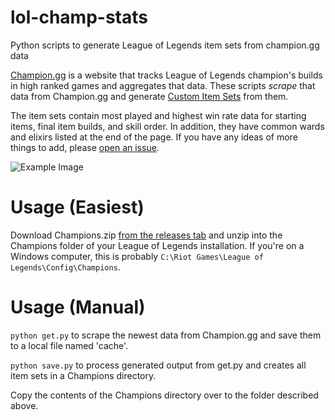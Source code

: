 # lol-champ-stats
Python scripts to generate League of Legends item sets from champion.gg data

[Champion.gg](http://champion.gg/) is a website that tracks League of Legends champion's builds in high ranked games and aggregates that data.
These scripts *scrape* that data from Champion.gg and generate [Custom Item Sets](http://na.leagueoflegends.com/en/news/game-updates/game-updates/customize-your-build-client-item-sets) from them.

The item sets contain most played and highest win rate data for starting items, final item builds, and skill order.
In addition, they have common wards and elixirs listed at the end of the page. If you have any ideas of more things to add, please [open an issue](https://github.com/jc4p/lol-champ-stats/issues).

![Example Image](http://i.imgur.com/ITidkEA.jpg)

# Usage (Easiest)

Download Champions.zip [from the releases tab](https://github.com/jc4p/lol-champ-stats/releases) and unzip into the Champions folder of your League of Legends installation. If you're on a Windows computer, this is probably `C:\Riot Games\League of Legends\Config\Champions`.

# Usage (Manual)

`python get.py` to scrape the newest data from Champion.gg and save them to a local file named 'cache'.

`python save.py` to process generated output from get.py and creates all item sets in a Champions directory.

Copy the contents of the Champions directory over to the folder described above.
